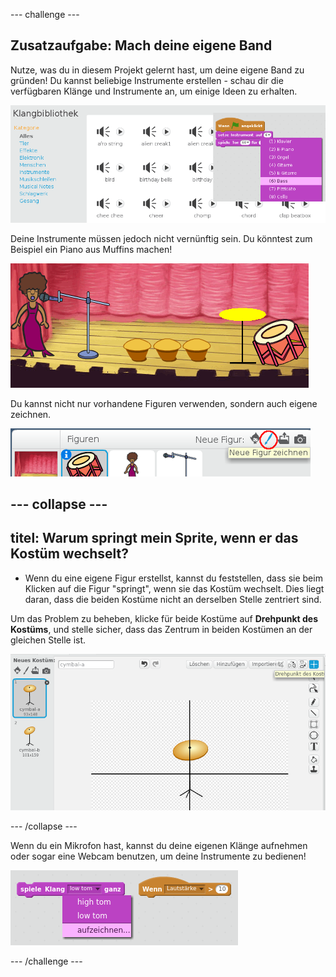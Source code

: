 \--- challenge \---

## Zusatzaufgabe: Mach deine eigene Band

Nutze, was du in diesem Projekt gelernt hast, um deine eigene Band zu gründen! Du kannst beliebige Instrumente erstellen - schau dir die verfügbaren Klänge und Instrumente an, um einige Ideen zu erhalten.

![screenshot](images/band-ideas.png)

Deine Instrumente müssen jedoch nicht vernünftig sein. Du könntest zum Beispiel ein Piano aus Muffins machen!

![screenshot](images/band-piano.png)

Du kannst nicht nur vorhandene Figuren verwenden, sondern auch eigene zeichnen.

![screenshot](images/band-draw.png)

## \--- collapse \---

## titel: Warum springt mein Sprite, wenn er das Kostüm wechselt?

+ Wenn du eine eigene Figur erstellst, kannst du feststellen, dass sie beim Klicken auf die Figur "springt", wenn sie das Kostüm wechselt. Dies liegt daran, dass die beiden Kostüme nicht an derselben Stelle zentriert sind.

Um das Problem zu beheben, klicke für beide Kostüme auf **Drehpunkt des Kostüms**, und stelle sicher, dass das Zentrum in beiden Kostümen an der gleichen Stelle ist.

![screenshot](images/band-center.png)

\--- /collapse \---

Wenn du ein Mikrofon hast, kannst du deine eigenen Klänge aufnehmen oder sogar eine Webcam benutzen, um deine Instrumente zu bedienen!

![screenshot](images/band-io.png)

\--- /challenge \---